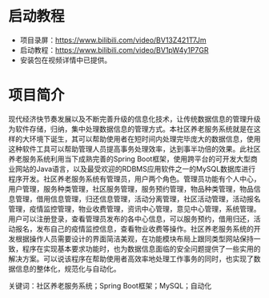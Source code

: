 # 启动教程

- 项目录屏：https://www.bilibili.com/video/BV13Z421T7Jm
- 启动教程：https://www.bilibili.com/video/BV1pW4y1P7GR
- 安装包在视频详情中已提供。

# 项目简介
现代经济快节奏发展以及不断完善升级的信息化技术，让传统数据信息的管理升级为软件存储，归纳，集中处理数据信息的管理方式。本社区养老服务系统就是在这样的大环境下诞生，其可以帮助使用者在短时间内处理完毕庞大的数据信息，使用这种软件工具可以帮助管理人员提高事务处理效率，达到事半功倍的效果。此社区养老服务系统利用当下成熟完善的Spring Boot框架，使用跨平台的可开发大型商业网站的Java语言，以及最受欢迎的RDBMS应用软件之一的MySQL数据库进行程序开发。社区养老服务系统有管理员，用户两个角色。管理员功能有个人中心，用户管理，服务种类管理，社区服务管理，服务预约管理，物品种类管理，物品信息管理，借用信息管理，归还信息管理，活动分离管理，社区活动管理，活动报名管理，疫情监控管理，物业收费管理，资讯中心管理，意见中心管理，系统管理。用户可以注册登录，查看管理员发布的各中心信息，可以服务预约，借用归还，活动报名，发布自己的疫情监控信息，查看物业收费等操作。社区养老服务系统的开发根据操作人员需要设计的界面简洁美观，在功能模块布局上跟同类型网站保持一致，程序在实现基本要求功能时，也为数据信息面临的安全问题提供了一些实用的解决方案。可以说该程序在帮助使用者高效率地处理工作事务的同时，也实现了数据信息的整体化，规范化与自动化。

关键词：社区养老服务系统；Spring Boot框架；MySQL；自动化
